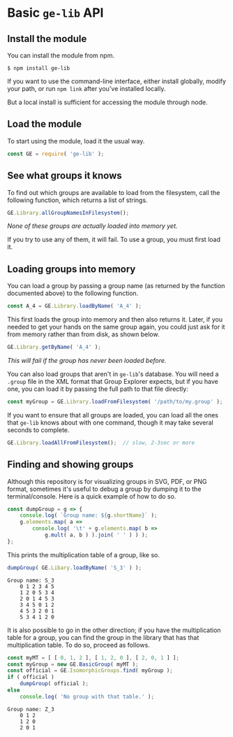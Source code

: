 
# Basic `ge-lib` API

## Install the module

You can install the module from npm.

```
$ npm install ge-lib
```

If you want to use the command-line interface, either install globally,
modify your path, or run `npm link` after you've installed locally.

But a local install is sufficient for accessing the module through node.

## Load the module

To start using the module, load it the usual way.

```js
const GE = require( 'ge-lib' );
```

## See what groups it knows

To find out which groups are available to load from the filesystem,
call the following function, which returns a list of strings.

```js
GE.Library.allGroupNamesInFilesystem();
```

*None of these groups are actually loaded into memory yet.*

If you try to use any of them, it will fail.  To use a group, you
must first load it.

## Loading groups into memory

You can load a group by passing a group name (as returned by the
function documented above) to the following function.

```js
const A_4 = GE.Library.loadByName( 'A_4' );
```

This first loads the group into memory and then also returns it.
Later, if you needed to get your hands on the same group again,
you could just ask for it from memory rather than from disk, as
shown below.

```js
GE.Library.getByName( 'A_4' );
```

*This will fail if the group has never been loaded before.*

You can also load groups that aren't in `ge-lib`'s database.
You will need a `.group` file in the XML format that Group
Explorer expects, but if you have one, you can load it by passing
the full path to that file directly:

```js
const myGroup = GE.Library.loadFromFilesystem( '/path/to/my.group' );
```

If you want to ensure that all groups are loaded, you can load all
the ones that `ge-lib` knows about with one command, though it may
take several seconds to complete.

```js
GE.Library.loadAllFromFilesystem();  // slow, 2-3sec or more
```

## Finding and showing groups

Although this repository is for visualizing groups in SVG, PDF, or
PNG format, sometimes it's useful to debug a group by dumping it
to the terminal/console.  Here is a quick example of how to do so.

```js
const dumpGroup = g => {
    console.log( `Group name: ${g.shortName}` );
    g.elements.map( a =>
        console.log( '\t' + g.elements.map( b =>
            g.mult( a, b ) ).join( ' ' ) ) );
};
```

This prints the multiplication table of a group, like so.

```js
dumpGroup( GE.Libary.loadByName( 'S_3' ) );
```

```
Group name: S_3
	0 1 2 3 4 5
	1 2 0 5 3 4
	2 0 1 4 5 3
	3 4 5 0 1 2
	4 5 3 2 0 1
	5 3 4 1 2 0
```

It is also possible to go in the other direction; if you have the
multiplication table for a group, you can find the group in the library that
has that multiplication table.  To do so, proceed as follows.

```js
const myMT = [ [ 0, 1, 2 ], [ 1, 2, 0 ], [ 2, 0, 1 ] ];
const myGroup = new GE.BasicGroup( myMT );
const official = GE.IsomorphicGroups.find( myGroup );
if ( official )
    dumpGroup( official );
else
    console.log( 'No group with that table.' );
```

```
Group name: Z_3
    0 1 2
    1 2 0
    2 0 1
```
